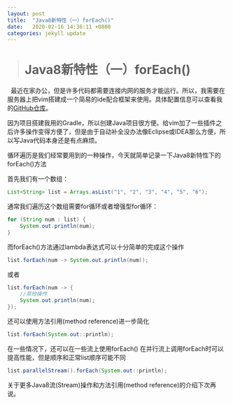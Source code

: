 ```yaml
---
layout: post
title:  "Java8新特性（一）forEach()"
date:   2020-02-16 14:36:11 +0800
categories: jekyll update
---
```

> # Java8新特性（一）forEach()

&nbsp;
最近在家办公，但是许多代码都需要连接内网的服务才能运行。所以，我需要在服务器上把vim搭建成一个简易的ide配合框架来使用。具体配置信息可以查看我的<a href="https://github.com/Z0nghe/My-Vim-plugin-Configuration" target="_blank">GitHub仓库</a>。
&nbsp;

因为项目搭建我用的Gradle，所以创建Java项目很方便。给vim加了一些插件之后许多操作变得方便了，但是由于自动补全没办法像Eclipse或IDEA那么方便，所以写Java代码本身还是有点麻烦。
&nbsp;

循环遍历是我们经常要用到的一种操作，今天就简单记录一下Java8新特性下的forEach()方法
&nbsp;

首先我们有一个数组：

```java
List<String> list = Arrays.asList("1", "2", "3", "4", "5", "6");

```

通常我们遍历这个数组需要for循环或者增强型for循环：
> 
```java
for (String num : list) {
    System.out.println(num);
}
```

而forEach()方法通过lambda表达式可以十分简单的完成这个操作
>
```java
list.forEach(num -> System.out.println(num));
```

或者
>
```java
list.forEach(num -> {
    //其他操作
    System.out.println(num);
});
```

还可以使用方法引用(method reference)进一步简化&nbsp;
>
```java
list.forEach(System.out::println);
```

在一些情况下，还可以在一些流上使用forEach()
在并行流上调用forEach时可以提高性能，但是顺序和正常list顺序可能不同&nbsp;
>
```java
list.parallelStream().forEach(System.out::println);
```

关于更多Java8流(Stream)操作和方法引用(method reference)的介绍下次再说。


